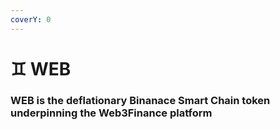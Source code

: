 ```yaml
---
coverY: 0
---
```


# ♊ WEB

### WEB is the deflationary Binanace Smart Chain token underpinning the Web3Finance platform
